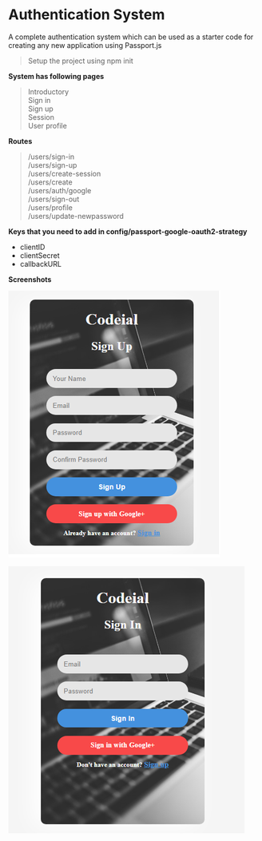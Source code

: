 # Authentication System
A complete authentication system which can be used as a starter code for creating any
new application using Passport.js

> Setup the project using npm init

**System has following pages**

> Introductory <br />
> Sign in<br />
> Sign up<br />
> Session<br />
> User profile<br />

**Routes**

> /users/sign-in<br />
> /users/sign-up<br />
> /users/create-session<br />
> /users/create<br />
> /users/auth/google<br />
> /users/sign-out<br />
> /users/profile<br />
> /users/update-newpassword<br />

**Keys that you need to add in config/passport-google-oauth2-strategy**

- clientID
- clientSecret
- callbackURL

**Screenshots**

![alt text](https://github.com/muneeb21/Nodejs-Authentication/blob/master/assets/screenshots/image2.png?raw=true)

![alt text](https://github.com/muneeb21/Nodejs-Authentication/blob/master/assets/screenshots/image1.png?raw=true)


